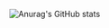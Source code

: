 ![Anurag's GitHub stats](https://github-readme-stats.vercel.app/api?username=uhihi09&show_icons=true&theme=radical)
